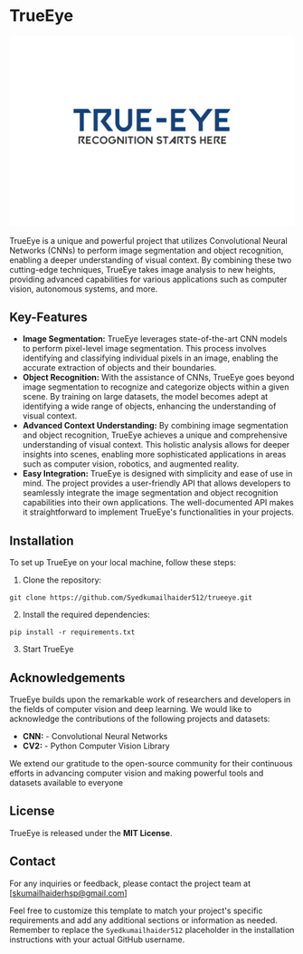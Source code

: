 # TrueEye

![TrueEye Logo](logo.png)

TrueEye is a unique and powerful project that utilizes Convolutional Neural Networks (CNNs) to perform image segmentation and object recognition, enabling a deeper understanding of visual context. By combining these two cutting-edge techniques, TrueEye takes image analysis to new heights, providing advanced capabilities for various applications such as computer vision, autonomous systems, and more.

## Key-Features

- **Image Segmentation:** TrueEye leverages state-of-the-art CNN models to perform pixel-level image segmentation. This process involves identifying and classifying individual pixels in an image, enabling the accurate extraction of objects and their boundaries.
- **Object Recognition:** With the assistance of CNNs, TrueEye goes beyond image segmentation to recognize and categorize objects within a given scene. By training on large datasets, the model becomes adept at identifying a wide range of objects, enhancing the understanding of visual context.
- **Advanced Context Understanding:** By combining image segmentation and object recognition, TrueEye achieves a unique and comprehensive understanding of visual context. This holistic analysis allows for deeper insights into scenes, enabling more sophisticated applications in areas such as computer vision, robotics, and augmented reality.
- **Easy Integration:** TrueEye is designed with simplicity and ease of use in mind. The project provides a user-friendly API that allows developers to seamlessly integrate the image segmentation and object recognition capabilities into their own applications. The well-documented API makes it straightforward to implement TrueEye's functionalities in your projects.

## Installation

To set up TrueEye on your local machine, follow these steps:

1. Clone the repository:

```shell
git clone https://github.com/Syedkumailhaider512/trueeye.git
```

2. Install the required dependencies:

```shell
pip install -r requirements.txt
```

3. Start TrueEye

## Acknowledgements

TrueEye builds upon the remarkable work of researchers and developers in the fields of computer vision and deep learning. We would like to acknowledge the contributions of the following projects and datasets:

- __CNN:__ - Convolutional Neural Networks
- __CV2:__ - Python Computer Vision Library

We extend our gratitude to the open-source community for their continuous efforts in advancing computer vision and making powerful tools and datasets available to everyone

## License
TrueEye is released under the __MIT License__.

## Contact

For any inquiries or feedback, please contact the project team at [skumailhaiderhsp@gmail.com]

Feel free to customize this template to match your project's specific requirements and add any additional sections or information as needed. Remember to replace the `Syedkumailhaider512` placeholder in the installation instructions with your actual GitHub username.
